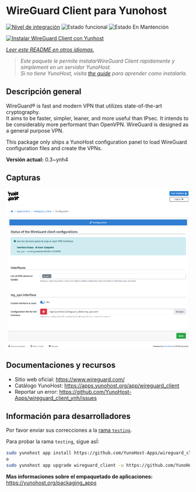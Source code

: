 <!--
Este archivo README esta generado automaticamente<https://github.com/YunoHost/apps/tree/master/tools/readme_generator>
No se debe editar a mano.
-->

# WireGuard Client para Yunohost

[![Nivel de integración](https://apps.yunohost.org/badge/integration/wireguard_client)](https://ci-apps.yunohost.org/ci/apps/wireguard_client/)
![Estado funcional](https://apps.yunohost.org/badge/state/wireguard_client)
![Estado En Mantención](https://apps.yunohost.org/badge/maintained/wireguard_client)

[![Instalar WireGuard Client con Yunhost](https://install-app.yunohost.org/install-with-yunohost.svg)](https://install-app.yunohost.org/?app=wireguard_client)

*[Leer este README en otros idiomas.](./ALL_README.md)*

> *Este paquete le permite instalarWireGuard Client rapidamente y simplement en un servidor YunoHost.*  
> *Si no tiene YunoHost, visita [the guide](https://yunohost.org/install) para aprender como instalarla.*

## Descripción general

WireGuard® is fast and modern VPN that utilizes state-of-the-art cryptography.  
It aims to be faster, simpler, leaner, and more useful than IPsec. It intends to be considerably more performant than OpenVPN. WireGuard is designed as a general purpose VPN.

This package only ships a YunoHost configuration panel to load WireGuard configuration files and create the VPNs.


**Versión actual:** 0.3~ynh4

## Capturas

![Captura de WireGuard Client](./doc/screenshots/wireguard_client.png)

## Documentaciones y recursos

- Sitio web oficial: <https://www.wireguard.com/>
- Catálogo YunoHost: <https://apps.yunohost.org/app/wireguard_client>
- Reportar un error: <https://github.com/YunoHost-Apps/wireguard_client_ynh/issues>

## Información para desarrolladores

Por favor enviar sus correcciones a la [rama `testing`](https://github.com/YunoHost-Apps/wireguard_client_ynh/tree/testing).

Para probar la rama `testing`, sigue asÍ:

```bash
sudo yunohost app install https://github.com/YunoHost-Apps/wireguard_client_ynh/tree/testing --debug
o
sudo yunohost app upgrade wireguard_client -u https://github.com/YunoHost-Apps/wireguard_client_ynh/tree/testing --debug
```

**Mas informaciones sobre el empaquetado de aplicaciones:** <https://yunohost.org/packaging_apps>
